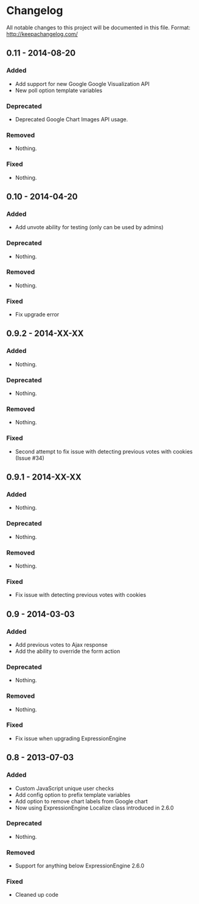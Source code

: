 # Changelog
All notable changes to this project will be documented in this file. Format: http://keepachangelog.com/

## 0.11 - 2014-08-20

### Added
- Add support for new Google Google Visualization API
- New poll option template variables

### Deprecated
- Deprecated Google Chart Images API usage.

### Removed
- Nothing.

### Fixed
- Nothing.


## 0.10 - 2014-04-20

### Added
- Add unvote ability for testing (only can be used by admins)

### Deprecated
- Nothing.

### Removed
- Nothing.

### Fixed
- Fix upgrade error


## 0.9.2 - 2014-XX-XX

### Added
- Nothing.

### Deprecated
- Nothing.

### Removed
- Nothing.

### Fixed
- Second attempt to fix issue with detecting previous votes with cookies (Issue #34)


## 0.9.1 - 2014-XX-XX

### Added
- Nothing.

### Deprecated
- Nothing.

### Removed
- Nothing.

### Fixed
- Fix issue with detecting previous votes with cookies


## 0.9 - 2014-03-03

### Added
- Add previous votes to Ajax response
- Add the ability to override the form action

### Deprecated
- Nothing.

### Removed
- Nothing.

### Fixed
- Fix issue when upgrading ExpressionEngine

## 0.8 - 2013-07-03

### Added
- Custom JavaScript unique user checks
- Add config option to prefix template variables
- Add option to remove chart labels from Google chart
- Now using ExpressionEngine Localize class introduced in 2.6.0

### Deprecated
- Nothing.

### Removed
- Support for anything below ExpressionEngine 2.6.0

### Fixed
- Cleaned up code